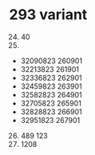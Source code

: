 # 293 variant

24. 40
25. 
- 32090823 260901
- 32213823 261901
- 32336823 262901
- 32459823 263901
- 32582823 264901
- 32705823 265901
- 32828823 266901
- 32951823 267901
26. 489 123
27. 1208